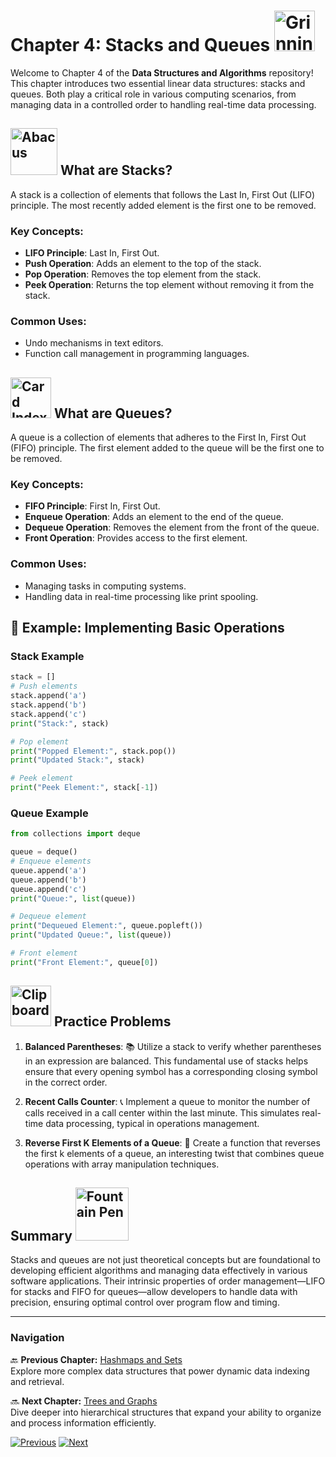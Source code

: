 # Chapter 4: Stacks and Queues <img src="https://raw.githubusercontent.com/Tarikul-Islam-Anik/Animated-Fluent-Emojis/master/Emojis/Smilies/Grinning%20Cat.png" alt="Grinning Cat" width="65" height="65" />

Welcome to Chapter 4 of the **Data Structures and Algorithms** repository! This chapter introduces two essential linear data structures: stacks and queues. Both play a critical role in various computing scenarios, from managing data in a controlled order to handling real-time data processing.

## <img src="https://raw.githubusercontent.com/Tarikul-Islam-Anik/Animated-Fluent-Emojis/master/Emojis/Objects/Abacus.png" alt="Abacus" width="75" height="75" /> What are Stacks?

A stack is a collection of elements that follows the Last In, First Out (LIFO) principle. The most recently added element is the first one to be removed.

### Key Concepts:
- **LIFO Principle**: Last In, First Out.
- **Push Operation**: Adds an element to the top of the stack.
- **Pop Operation**: Removes the top element from the stack.
- **Peek Operation**: Returns the top element without removing it from the stack.

### Common Uses:
- Undo mechanisms in text editors.
- Function call management in programming languages.

## <img src="https://raw.githubusercontent.com/Tarikul-Islam-Anik/Animated-Fluent-Emojis/master/Emojis/Objects/Card%20Index%20Dividers.png" alt="Card Index Dividers" width="65" height="65" /> What are Queues?

A queue is a collection of elements that adheres to the First In, First Out (FIFO) principle. The first element added to the queue will be the first one to be removed.

### Key Concepts:
- **FIFO Principle**: First In, First Out.
- **Enqueue Operation**: Adds an element to the end of the queue.
- **Dequeue Operation**: Removes the element from the front of the queue.
- **Front Operation**: Provides access to the first element.

### Common Uses:
- Managing tasks in computing systems.
- Handling data in real-time processing like print spooling.

## 📖 Example: Implementing Basic Operations

### Stack Example
```python
stack = []
# Push elements
stack.append('a')
stack.append('b')
stack.append('c')
print("Stack:", stack)

# Pop element
print("Popped Element:", stack.pop())
print("Updated Stack:", stack)

# Peek element
print("Peek Element:", stack[-1])
```
### Queue Example
```python
from collections import deque

queue = deque()
# Enqueue elements
queue.append('a')
queue.append('b')
queue.append('c')
print("Queue:", list(queue))

# Dequeue element
print("Dequeued Element:", queue.popleft())
print("Updated Queue:", list(queue))

# Front element
print("Front Element:", queue[0])
```
## <img src="https://raw.githubusercontent.com/Tarikul-Islam-Anik/Animated-Fluent-Emojis/master/Emojis/Objects/Clipboard.png" alt="Clipboard" width="65" height="65" /> Practice Problems
1. **Balanced Parentheses**: 📚 Utilize a stack to verify whether parentheses in an expression are balanced. This fundamental use of stacks helps ensure that every opening symbol has a corresponding closing symbol in the correct order.

2. **Recent Calls Counter**: 📞 Implement a queue to monitor the number of calls received in a call center within the last minute. This simulates real-time data processing, typical in operations management.

3. **Reverse First K Elements of a Queue**: 🔁 Create a function that reverses the first k elements of a queue, an interesting twist that combines queue operations with array manipulation techniques.

## Summary <img src="https://raw.githubusercontent.com/Tarikul-Islam-Anik/Animated-Fluent-Emojis/master/Emojis/Objects/Fountain%20Pen.png" alt="Fountain Pen" width="85" height="85" />

Stacks and queues are not just theoretical concepts but are foundational to developing efficient algorithms and managing data effectively in various software applications. Their intrinsic properties of order management—LIFO for stacks and FIFO for queues—allow developers to handle data with precision, ensuring optimal control over program flow and timing.

---

### Navigation

🔙 **Previous Chapter:** [Hashmaps and Sets](chapter-3-hashmaps-and-sets.md)  
Explore more complex data structures that power dynamic data indexing and retrieval.

🔜 **Next Chapter:** [Trees and Graphs](chapter-5-trees-and-graphs.md)  
Dive deeper into hierarchical structures that expand your ability to organize and process information efficiently.

[![Previous](https://img.shields.io/badge/Previous-Hashmaps_and_Sets-blue?style=for-the-badge)](chapter-3-hashmaps-and-sets.md)
[![Next](https://img.shields.io/badge/Next-Trees_and_Graphs-green?style=for-the-badge)](chapter-5-trees-and-graphs.md)

